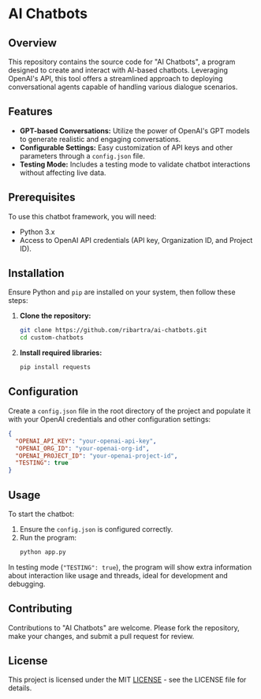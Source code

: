 # AI Chatbots

## Overview
This repository contains the source code for "AI Chatbots", a program designed to create and interact with AI-based chatbots. Leveraging OpenAI's API, this tool offers a streamlined approach to deploying conversational agents capable of handling various dialogue scenarios.

## Features
- **GPT-based Conversations:** Utilize the power of OpenAI's GPT models to generate realistic and engaging conversations.
- **Configurable Settings:** Easy customization of API keys and other parameters through a `config.json` file.
- **Testing Mode:** Includes a testing mode to validate chatbot interactions without affecting live data.

## Prerequisites
To use this chatbot framework, you will need:
- Python 3.x
- Access to OpenAI API credentials (API key, Organization ID, and Project ID).

## Installation
Ensure Python and `pip` are installed on your system, then follow these steps:

1. **Clone the repository:**
   ```bash
   git clone https://github.com/ribartra/ai-chatbots.git
   cd custom-chatbots
   ```

2. **Install required libraries:**
   ```bash
   pip install requests
   ```

## Configuration
Create a `config.json` file in the root directory of the project and populate it with your OpenAI credentials and other configuration settings:

```json
{
  "OPENAI_API_KEY": "your-openai-api-key",
  "OPENAI_ORG_ID": "your-openai-org-id",
  "OPENAI_PROJECT_ID": "your-openai-project-id",
  "TESTING": true
}
```

## Usage
To start the chatbot:
1. Ensure the `config.json` is configured correctly.
2. Run the program:
   ```bash
   python app.py
   ```

In testing mode (`"TESTING": true`), the program will show extra information about interaction like usage and threads, ideal for development and debugging.

## Contributing
Contributions to "AI Chatbots" are welcome. Please fork the repository, make your changes, and submit a pull request for review.

## License
This project is licensed under the MIT [LICENSE](LICENSE) - see the LICENSE file for details.
